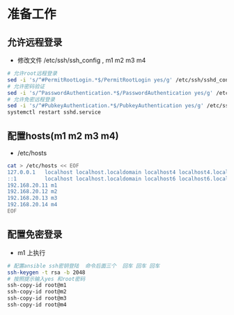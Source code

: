 #  准备工作

## 允许远程登录 

* 修改文件 /etc/ssh/ssh_config , m1 m2 m3 m4

```bash
# 允许root远程登录
sed -i 's/^#PermitRootLogin.*$/PermitRootLogin yes/g' /etc/ssh/sshd_config  
# 允许密码验证
sed -i 's/^PasswordAuthentication.*$/PasswordAuthentication yes/g' /etc/ssh/sshd_config  
# 允许免密远程登录
sed -i 's/^#PubkeyAuthentication.*$/PubkeyAuthentication yes/g' /etc/ssh/sshd_config  
systemctl restart sshd.service
```

## 配置hosts(m1 m2 m3 m4)

* /etc/hosts  

```bash
cat > /etc/hosts << EOF 
127.0.0.1   localhost localhost.localdomain localhost4 localhost4.localdomain4
::1         localhost localhost.localdomain localhost6 localhost6.localdomain6
192.168.20.11 m1
192.168.20.12 m2
192.168.20.13 m3
192.168.20.14 m4
EOF
```

## 配置免密登录

* m1 上执行 

```bash
# 配置ansible ssh密钥登陆  命令后面三个  回车 回车 回车
ssh-keygen -t rsa -b 2048 
# 按照提示输入yes 和root密码
ssh-copy-id root@m1
ssh-copy-id root@m2
ssh-copy-id root@m3
ssh-copy-id root@m4
```

 